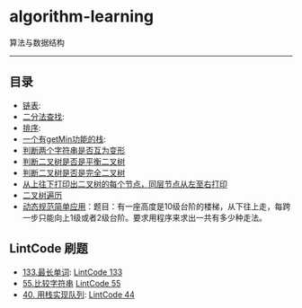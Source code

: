 # algorithm-learning
算法与数据结构

-----------------------
## 目录

- [链表](src/com/algorithdemo/list/):
- [二分法查找](src/com/algorithdemo/search/):
- [排序](src/com/algorithdemo/sort/):
- [一个有getMin功能的栈](src/com/algorithdemo/stack):
- [判断两个字符串是否互为变形](src/com/algorithdemo/string)
- [判断二叉树是否是平衡二叉树](src/com/algorithdemo/tree/BalanceBTree.java)
- [判断二叉树是否是完全二叉树](src/com/algorithdemo/tree/CompleteTree.java)
- [从上往下打印出二叉树的每个节点，同层节点从左至右打印](src/com/algorithdemo/tree/Solution.java)
- [二叉树遍历](src/com/algorithdemo/tree/TreePrint.java)
- [动态规范简单应用](src/com/algorithdemo/fibonacci/Demo.java)：题目：有一座高度是10级台阶的楼梯，从下往上走，每跨一步只能向上1级或者2级台阶。要求用程序来求出一共有多少种走法。

## LintCode 刷题

- [133.最长单词](src/com/lintcode/Solution113.java): [LintCode 133](http://www.lintcode.com/zh-cn/problem/longest-words/)
- [55.比较字符串](src/com/lintcode/Solution55.java)  [LintCode 55](http://www.lintcode.com/zh-cn/problem/compare-strings/)
- [40. 用栈实现队列](src/com/lintcode/MyQueue.java): [LintCode 44](http://www.lintcode.com/zh-cn/problem/implement-queue-by-two-stacks/)